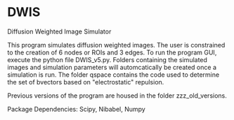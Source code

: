 # DWIS
Diffusion Weighted Image Simulator

This program simulates diffusion weighted images. The user is constrained to the creation of 6 nodes or ROIs and 3 edges. To run the program GUI, execute the python file DWIS_v5.py. Folders containing the simulated images and simulation parameters will automcatically be created once a simulation is run. The folder qspace contains the code used to determine the set of bvectors based on "electrostatic" repulsion.

Previous versions of the program are housed in the folder zzz_old_versions.

Package Dependencies: Scipy, Nibabel, Numpy
